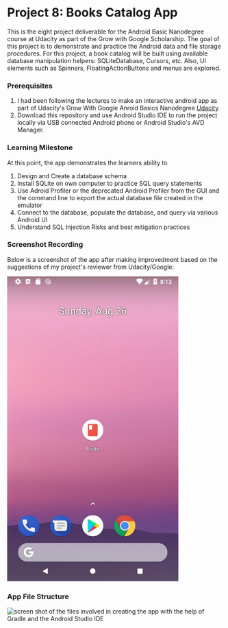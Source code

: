 # Project 8: Books Catalog App
This is the eight project deliverable for the Android Basic Nanodegree course at Udacity as part of the Grow with Google Scholarship. The goal of this project is to demonstrate and practice the Android data and file storage procedures. For this project, a book catalog will be built using available database manipulation helpers: SQLiteDatabase, Cursors, etc. Also, UI elements such as Spinners, FloatingActionButtons and menus are explored.

### Prerequisites

1. I had been following the lectures to make an interactive android app as part of Udacity's Grow With Google Anroid Basics Nanodegree [Udacity](https://www.udacity.com/course/android-basics-nanodegree-by-google--nd803)
2. Download this repository and use Android Studio IDE to run the project locally via USB connected Android phone or Android Studio's AVD Manager.

### Learning Milestone

At this point, the app demonstrates the learners ability to 
1. Design and Create a database schema
2. Install SQLite on own computer to practice SQL query statements
3. Use Adroid Profiler or the deprecated Android Profiler from the GUI and the command line to export the actual database file created in the emulator
4. Connect to the database, populate the database, and query via various Android UI
5. Understand SQL Injection Risks and best mitigation practices

### Screenshot Recording

Below is a screenshot of the app after making improvedment based on the suggestions of my project's reviewer from Udacity/Google:

<img src="screencapture.gif" alt="screen recording of the app" width="400px"/>

### App File Structure 

![screen shot of the files involved in creating the app with the help of Gradle and the Android Studio IDE][filestruct]


[filestruct]: https://github.com/roylouislgarcia/BookCatalog/blob/master/filestructure.jpg